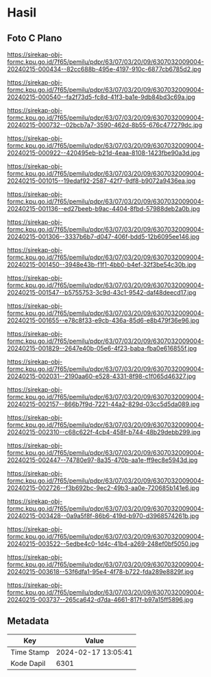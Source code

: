 # Hasil

## Foto C Plano

https://sirekap-obj-formc.kpu.go.id/7f65/pemilu/pdpr/63/07/03/20/09/6307032009004-20240215-000434--82cc688b-495e-4197-910c-6877cb6785d2.jpg

https://sirekap-obj-formc.kpu.go.id/7f65/pemilu/pdpr/63/07/03/20/09/6307032009004-20240215-000540--fa2f73d5-fc8d-41f3-ba1e-9db84bd3c69a.jpg

https://sirekap-obj-formc.kpu.go.id/7f65/pemilu/pdpr/63/07/03/20/09/6307032009004-20240215-000732--02bcb7a7-3590-462d-8b55-676c477279dc.jpg

https://sirekap-obj-formc.kpu.go.id/7f65/pemilu/pdpr/63/07/03/20/09/6307032009004-20240215-000922--420495eb-b21d-4eaa-8108-1423fbe90a3d.jpg

https://sirekap-obj-formc.kpu.go.id/7f65/pemilu/pdpr/63/07/03/20/09/6307032009004-20240215-001015--19edaf92-2587-42f7-9df8-b9072a9436ea.jpg

https://sirekap-obj-formc.kpu.go.id/7f65/pemilu/pdpr/63/07/03/20/09/6307032009004-20240215-001136--ed27beeb-b9ac-4404-8fbd-57988deb2a0b.jpg

https://sirekap-obj-formc.kpu.go.id/7f65/pemilu/pdpr/63/07/03/20/09/6307032009004-20240215-001306--3337b6b7-d047-406f-bdd5-12b6095ee146.jpg

https://sirekap-obj-formc.kpu.go.id/7f65/pemilu/pdpr/63/07/03/20/09/6307032009004-20240215-001450--3948e43b-f1f1-4bb0-b4ef-32f3be54c30b.jpg

https://sirekap-obj-formc.kpu.go.id/7f65/pemilu/pdpr/63/07/03/20/09/6307032009004-20240215-001547--b5755753-3c9d-43c1-9542-daf48deecd17.jpg

https://sirekap-obj-formc.kpu.go.id/7f65/pemilu/pdpr/63/07/03/20/09/6307032009004-20240215-001655--e78c8f33-e9cb-436a-85d6-e8b479f36e96.jpg

https://sirekap-obj-formc.kpu.go.id/7f65/pemilu/pdpr/63/07/03/20/09/6307032009004-20240215-001829--2647e40b-05e6-4f23-baba-fba0e616855f.jpg

https://sirekap-obj-formc.kpu.go.id/7f65/pemilu/pdpr/63/07/03/20/09/6307032009004-20240215-002031--2190aa60-e528-4331-8f98-c1f065d46327.jpg

https://sirekap-obj-formc.kpu.go.id/7f65/pemilu/pdpr/63/07/03/20/09/6307032009004-20240215-002157--866b7f9d-7221-44a2-829d-03cc5d5da089.jpg

https://sirekap-obj-formc.kpu.go.id/7f65/pemilu/pdpr/63/07/03/20/09/6307032009004-20240215-002310--c68c622f-4cb4-458f-b744-48b29debb299.jpg

https://sirekap-obj-formc.kpu.go.id/7f65/pemilu/pdpr/63/07/03/20/09/6307032009004-20240215-002447--74780e97-8a35-470b-aa1e-ff9ec8e5943d.jpg

https://sirekap-obj-formc.kpu.go.id/7f65/pemilu/pdpr/63/07/03/20/09/6307032009004-20240215-002726--f3b692bc-9ec2-49b3-aa0e-720685b141e6.jpg

https://sirekap-obj-formc.kpu.go.id/7f65/pemilu/pdpr/63/07/03/20/09/6307032009004-20240215-003428--0a9a5f8f-86b6-419d-b970-d3968574261b.jpg

https://sirekap-obj-formc.kpu.go.id/7f65/pemilu/pdpr/63/07/03/20/09/6307032009004-20240215-003522--5edbe4c0-1d4c-41b4-a269-248ef0bf5050.jpg

https://sirekap-obj-formc.kpu.go.id/7f65/pemilu/pdpr/63/07/03/20/09/6307032009004-20240215-003618--53f6dfa1-95e4-4f78-b722-fda289e8829f.jpg

https://sirekap-obj-formc.kpu.go.id/7f65/pemilu/pdpr/63/07/03/20/09/6307032009004-20240215-003737--265ca642-d7da-4661-817f-b97a15ff5896.jpg


## Metadata

| Key        | Value               |
| ---------- | ------------------- |
| Time Stamp | 2024-02-17 13:05:41 |
| Kode Dapil | 6301                |



